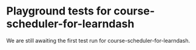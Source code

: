 # Playground tests for course-scheduler-for-learndash
We are still awaiting the first test run for course-scheduler-for-learndash.
